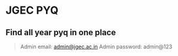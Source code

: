 # JGEC PYQ
## Find all year pyq in one place 
> Admin email: admin@jgec.ac.in
> Admin password: admin@123